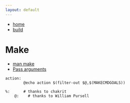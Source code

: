 ```yaml
---
layout: default
---
```

- [home](/index.md)
- [build](/build.md)

# Make
- [man make](https://www.gnu.org/software/make/manual/make.html)
- [Pass arguments](https://stackoverflow.com/questions/6273608/how-to-pass-argument-to-makefile-from-command-line/6273809)
```
action:
        @echo action $(filter-out $@,$(MAKECMDGOALS))

%:      # thanks to chakrit
    @:    # thanks to William Pursell
```
